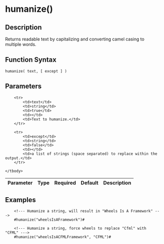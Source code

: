 # humanize()

## Description
Returns readable text by capitalizing and converting camel casing to multiple words.

## Function Syntax
	humanize( text, [ except ] )


## Parameters
<table>
	<thead>
		<tr>
			<th>Parameter</th>
			<th>Type</th>
			<th>Required</th>
			<th>Default</th>
			<th>Description</th>
		</tr>
	</thead>
	<tbody>
		
		<tr>
			<td>text</td>
			<td>string</td>
			<td>true</td>
			<td></td>
			<td>Text to humanize.</td>
		</tr>
		
		<tr>
			<td>except</td>
			<td>string</td>
			<td>false</td>
			<td></td>
			<td>a list of strings (space separated) to replace within the output.</td>
		</tr>
		
	</tbody>
</table>


## Examples
	
		<!--- Humanize a string, will result in "Wheels Is A Framework" --->
		#humanize("wheelsIsAFramework")#

		<!--- Humanize a string, force wheels to replace "Cfml" with "CFML" --->
		#humanize("wheelsIsACFMLFramework", "CFML")#
